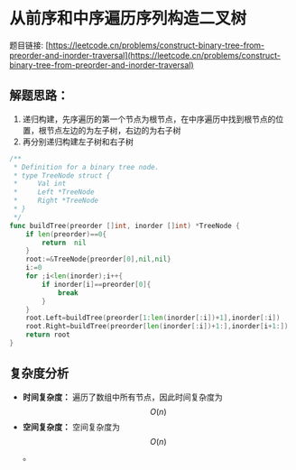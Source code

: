 # 从前序和中序遍历序列构造二叉树

题目链接: [https://leetcode.cn/problems/construct-binary-tree-from-preorder-and-inorder-traversal](https://leetcode.cn/problems/construct-binary-tree-from-preorder-and-inorder-traversal)

## 解题思路：

1. 递归构建，先序遍历的第一个节点为根节点，在中序遍历中找到根节点的位置，根节点左边的为左子树，右边的为右子树
2. 再分别递归构建左子树和右子树

```go
/**
 * Definition for a binary tree node.
 * type TreeNode struct {
 *     Val int
 *     Left *TreeNode
 *     Right *TreeNode
 * }
 */
func buildTree(preorder []int, inorder []int) *TreeNode {
    if len(preorder)==0{
        return  nil
    }
    root:=&TreeNode{preorder[0],nil,nil}
    i:=0
    for ;i<len(inorder);i++{
        if inorder[i]==preorder[0]{
            break
        }
    }
    root.Left=buildTree(preorder[1:len(inorder[:i])+1],inorder[:i])
    root.Right=buildTree(preorder[len(inorder[:i])+1:],inorder[i+1:])
    return root
}
```

## 复杂度分析

- **时间复杂度：** 遍历了数组中所有节点，因此时间复杂度为$$O(n)$$
- **空间复杂度：** 空间复杂度为$$O(n)$$。
